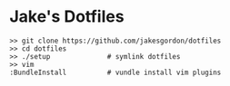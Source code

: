 Jake's Dotfiles
===============

    >> git clone https://github.com/jakesgordon/dotfiles
    >> cd dotfiles
    >> ./setup              # symlink dotfiles
    >> vim
    :BundleInstall          # vundle install vim plugins

